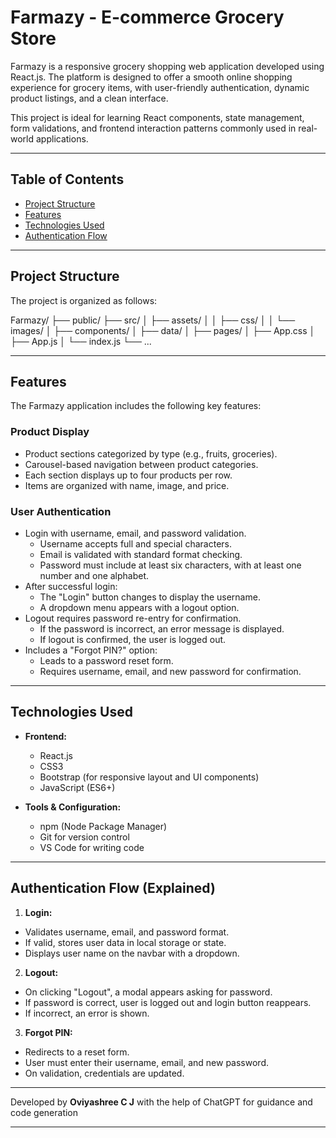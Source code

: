 # Farmazy - E-commerce Grocery Store

Farmazy is a responsive grocery shopping web application developed using React.js. The platform is designed to offer a smooth online shopping experience for grocery items, with user-friendly authentication, dynamic product listings, and a clean interface.

This project is ideal for learning React components, state management, form validations, and frontend interaction patterns commonly used in real-world applications.

---

## Table of Contents

- [Project Structure](#project-structure)
- [Features](#features)
- [Technologies Used](#technologies-used)
- [Authentication Flow](#authentication-flow)

---

## Project Structure

The project is organized as follows:

Farmazy/
├── public/
├── src/
│   ├── assets/
│   │   ├── css/
│   │   └── images/
│   ├── components/
│   ├── data/
│   ├── pages/
│   ├── App.css
│   ├── App.js
│   └── index.js
└── ...


---

## Features

The Farmazy application includes the following key features:

### Product Display

- Product sections categorized by type (e.g., fruits, groceries).
- Carousel-based navigation between product categories.
- Each section displays up to four products per row.
- Items are organized with name, image, and price.

### User Authentication

- Login with username, email, and password validation.
  - Username accepts full and special characters.
  - Email is validated with standard format checking.
  - Password must include at least six characters, with at least one number and one alphabet.
- After successful login:
  - The "Login" button changes to display the username.
  - A dropdown menu appears with a logout option.
- Logout requires password re-entry for confirmation.
  - If the password is incorrect, an error message is displayed.
  - If logout is confirmed, the user is logged out.
- Includes a "Forgot PIN?" option:
  - Leads to a password reset form.
  - Requires username, email, and new password for confirmation.

---

## Technologies Used

- **Frontend:**
  - React.js
  - CSS3
  - Bootstrap (for responsive layout and UI components)
  - JavaScript (ES6+)

- **Tools & Configuration:**
  - npm (Node Package Manager)
  - Git for version control
  - VS Code for writing code

---

## Authentication Flow (Explained)

1. **Login:**
- Validates username, email, and password format.
- If valid, stores user data in local storage or state.
- Displays user name on the navbar with a dropdown.

2. **Logout:**
- On clicking "Logout", a modal appears asking for password.
- If password is correct, user is logged out and login button reappears.
- If incorrect, an error is shown.

3. **Forgot PIN:**
- Redirects to a reset form.
- User must enter their username, email, and new password.
- On validation, credentials are updated.

---

Developed by **Oviyashree C J** with the help of ChatGPT for guidance and code generation

---
